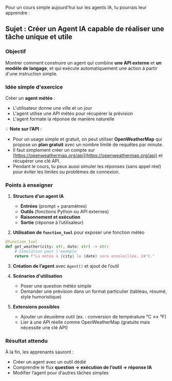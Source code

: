 Pour un cours simple aujourd'hui sur les agents IA, tu pourrais leur apprendre :

## Sujet : **Créer un Agent IA capable de réaliser une tâche unique et utile**

### Objectif

Montrer comment construire un agent qui combine **une API externe** et **un modèle de langage**, et qui exécute automatiquement une action à partir d'une instruction simple.

### Idée simple d'exercice

Créer un **agent météo** :

* L'utilisateur donne une ville et un jour
* L'agent utilise une API météo pour récupérer la prévision
* L'agent formate la réponse de manière naturelle

💡 **Note sur l’API** :

* Pour un usage simple et gratuit, on peut utiliser **OpenWeatherMap** qui propose un **plan gratuit** avec un nombre limité de requêtes par minute.
* Il faut simplement créer un compte sur [https://openweathermap.org/api](https://openweathermap.org/api) et récupérer une clé API.
* Pendant le cours, tu peux aussi simuler les réponses (sans appel réel) pour éviter les limites ou problèmes de connexion.

### Points à enseigner

1. **Structure d’un agent IA**

   * **Entrées** (prompt + paramètres)
   * **Outils** (fonctions Python ou API externes)
   * **Raisonnement et exécution**
   * **Sortie** (réponse à l’utilisateur)

2. **Utilisation de `function_tool`** pour exposer une fonction météo

```python
@function_tool
def get_weather(city: str, date: str) -> str:
    # Simulation pour l'exemple
    return f"La météo à {city} le {date} sera ensoleillée, 24°C."
```

3. **Création de l’agent** avec `Agent()` et ajout de l’outil

4. **Scénarios d'utilisation**

   * Poser une question météo simple
   * Demander une prévision dans un format particulier (tableau, résumé, style humoristique)

5. **Extensions possibles**

   * Ajouter un deuxième outil (ex. : conversion de température °C ↔ °F)
   * Lier à une API réelle comme OpenWeatherMap (gratuite mais nécessite une clé API)

### Résultat attendu

À la fin, les apprenants sauront :

* Créer un agent avec un outil dédié
* Comprendre le flux **question → exécution de l’outil → réponse IA**
* Modifier l’agent pour d'autres tâches simples
